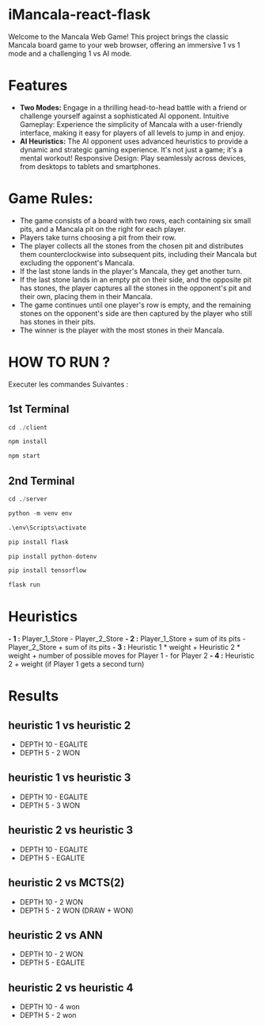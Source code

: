 # iMancala-react-flask


Welcome to the Mancala Web Game! This project brings the classic Mancala board game to your web browser, offering an immersive 1 vs 1 mode and a challenging 1 vs AI mode.

# Features
* **Two Modes:** Engage in a thrilling head-to-head battle with a friend or challenge yourself against a sophisticated AI opponent.
Intuitive Gameplay: Experience the simplicity of Mancala with a user-friendly interface, making it easy for players of all levels to jump in and enjoy.
* **AI Heuristics:** The AI opponent uses advanced heuristics to provide a dynamic and strategic gaming experience. It's not just a game; it's a mental workout!
Responsive Design: Play seamlessly across devices, from desktops to tablets and smartphones.


# Game Rules:

- The game consists of a board with two rows, each containing six small pits, and a Mancala pit on the right for each player.
- Players take turns choosing a pit from their row.
- The player collects all the stones from the chosen pit and distributes them counterclockwise into subsequent pits, including their Mancala but excluding the opponent's Mancala.
- If the last stone lands in the player's Mancala, they get another turn.
- If the last stone lands in an empty pit on their side, and the opposite pit has stones, the player captures all the stones in the opponent's pit and their own, placing them in their Mancala.
- The game continues until one player's row is empty, and the remaining stones on the opponent's side are then captured by the player who still has stones in their pits.
- The winner is the player with the most stones in their Mancala.

# HOW TO RUN ?

Executer les commandes Suivantes : 

## 1st Terminal

```js
cd ./client  

npm install  

npm start

```


## 2nd Terminal
 
```py 
cd ./server

python -m venv env

.\env\Scripts\activate

pip install flask

pip install python-dotenv

pip install tensorflow

flask run

```



# Heuristics
**- 1 :** Player_1_Store - Player_2_Store
**- 2 :** Player_1_Store + sum of its pits - Player_2_Store + sum of its pits
**- 3 :** Heuristic 1 * weight + Heuristic 2 * weight + number of possible moves for Player 1 - for Player 2
**- 4 :** Heuristic 2 + weight (if Player 1 gets a second turn)




# Results 

## heuristic 1 vs heuristic 2 
- DEPTH 10 - EGALITE 
- DEPTH 5 - 2 WON

## heuristic 1 vs heuristic 3
- DEPTH 10 - EGALITE 
- DEPTH 5 -  3 WON 

## heuristic 2 vs heuristic 3
- DEPTH 10 - EGALITE 
- DEPTH 5 -  EGALITE

## heuristic 2 vs  MCTS(2)
- DEPTH 10 - 2 WON
- DEPTH 5 - 2 WON (DRAW + WON)

## heuristic 2 vs  ANN
- DEPTH 10  - 2 WON
- DEPTH 5 - EGALITE

## heuristic 2 vs heuristic 4 
- DEPTH 10 - 4 won
- DEPTH 5 -  2 won 
